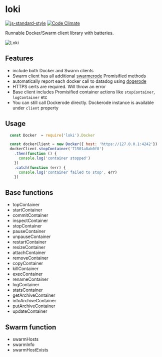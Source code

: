 # loki

[![js-standard-style](https://img.shields.io/badge/code%20style-standard-brightgreen.svg)](http://standardjs.com/)
[![Code Climate](https://codeclimate.com/github/Runnable/loki/badges/gpa.svg)](https://codeclimate.com/github/Runnable/loki)


Runnable Docker/Swarm client library with batteries.


![Loki](https://upload.wikimedia.org/wikipedia/commons/thumb/4/40/Processed_SAM_loki.jpg/360px-Processed_SAM_loki.jpg)


## Features

   * include both Docker and Swarm clients
   * Swarm client has all additional [swarmerode](https://github.com/Runnable/swarmerode) Promisified methods
   * automatically report each docker call to datadog using [dogerode](https://github.com/Runnable/dogerode)
   * HTTPS certs are required. Will throw an error
   * Base client includes Promisified container actions like `stopContainer`, `logContainer` etc
   * You can still call Dockerode directly. Dockerode instance is available under `client` property


## Usage

```javascript
  const Docker  = require('loki').Docker

  const dockerClient = new Docker({ host: 'https://127.0.0.1:4242'})
  dockerClient.stopContainer('71501a8ab0f8')
    .then(function () {
      console.log('container stopped')
    })
    .catch(function (err) {
      console.log('container failed to stop', err)
    })

```

## Base functions

  - topContainer
  - startContainer
  - commitContainer
  - inspectContainer
  - stopContainer
  - pauseContainer
  - unpauseContainer
  - restartContainer
  - resizeContainer
  - attachContainer
  - removeContainer
  - copyContainer
  - killContainer
  - execContainer
  - renameContainer
  - logContainer
  - statsContainer
  - getArchiveContainer
  - infoArchiveContainer
  - putArchiveContainer
  - updateContainer


## Swarm function

  - swarmHosts
  - swarmInfo
  - swarmHostExists
